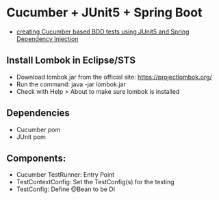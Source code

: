 # Cucumber + JUnit5 + Spring Boot
- [creating Cucumber based BDD tests using JUnit5 and Spring Dependency Injection](https://palashray.com/example-of-creating-cucumber-based-bdd-tests-using-junit5-and-spring-dependency-injection/)

## Install Lombok in Eclipse/STS
- Download lombok.jar from the official site: https://projectlombok.org/
- Run the command: java -jar lombok.jar
- Check with Help > About to make sure lombok is installed

## Dependencies
- Cucumber pom
- JUnit pom

## Components:
- Cucumber TestRunner: Entry Point
- TestContextConfig: Set the TestConfig(s) for the testing
- TestConfig: Define @Bean to be DI 
